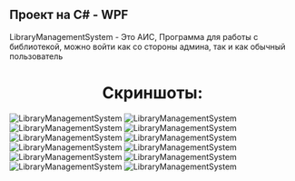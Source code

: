 ## Проект на C# - WPF

LibraryManagementSystem - Это АИС, Программа для работы с библиотекой, можно войти как со стороны админа, так и как обычный пользователь 

<h1 align="center">Скриншоты:</h1>

<img src="https://github.com/TemhaN/LibraryManagementSystem/blob/master/Images/Screenshots/1.png" alt="LibraryManagementSystem">
<img src="https://github.com/TemhaN/LibraryManagementSystem/blob/master/Images/Screenshots/2.png" alt="LibraryManagementSystem">
<img src="https://github.com/TemhaN/LibraryManagementSystem/blob/master/Images/Screenshots/3.png" alt="LibraryManagementSystem">
<img src="https://github.com/TemhaN/LibraryManagementSystem/blob/master/Images/Screenshots/4.png" alt="LibraryManagementSystem">
<img src="https://github.com/TemhaN/LibraryManagementSystem/blob/master/Images/Screenshots/5.png" alt="LibraryManagementSystem">
<img src="https://github.com/TemhaN/LibraryManagementSystem/blob/master/Images/Screenshots/6.png" alt="LibraryManagementSystem">
<img src="https://github.com/TemhaN/LibraryManagementSystem/blob/master/Images/Screenshots/7.png" alt="LibraryManagementSystem">
<img src="https://github.com/TemhaN/LibraryManagementSystem/blob/master/Images/Screenshots/8.png" alt="LibraryManagementSystem">
<img src="https://github.com/TemhaN/LibraryManagementSystem/blob/master/Images/Screenshots/9.png" alt="LibraryManagementSystem">
<img src="https://github.com/TemhaN/LibraryManagementSystem/blob/master/Images/Screenshots/10.png" alt="LibraryManagementSystem">
<img src="https://github.com/TemhaN/LibraryManagementSystem/blob/master/Images/Screenshots/11.png" alt="LibraryManagementSystem">
<img src="https://github.com/TemhaN/LibraryManagementSystem/blob/master/Images/Screenshots/12.png" alt="LibraryManagementSystem">
